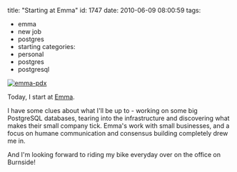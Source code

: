 title: "Starting at Emma"
id: 1747
date: 2010-06-09 08:00:59
tags: 
- emma
- new job
- postgres
- starting
categories: 
- personal
- postgres
- postgresql

[![](http://www.chesnok.com/daily/wp-content/uploads/2010/06/emma-pdx.jpg "emma-pdx")](http://myemma.com)

Today, I start at [Emma](http://myemma.com/).

I have some clues about what I'll be up to - working on some big PostgreSQL databases, tearing into the infrastructure and discovering what makes their small company tick. Emma's work with small businesses, and a focus on humane communication and consensus building completely drew me in.  

And I'm looking forward to riding my bike everyday over on the office on Burnside!
